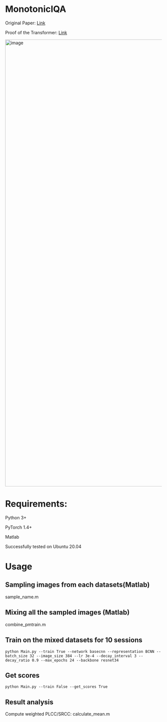 # MonotonicIQA

Original Paper: [Link](https://github.com/SuperBruceJia/MonotonicIQA/blob/main/%5BPaper%5D%20Learning%20from%20Mixed%20Datasets-%20A%20Monotonic%20Image%20Quality%20Assessment%20Model.pdf)

Proof of the Transformer: [Link](https://github.com/SuperBruceJia/MonotonicIQA/blob/main/%5BProof%5D%20Proof%20of%20the%20Transformer.pdf)

<img width="1439" alt="image" src="https://user-images.githubusercontent.com/31528604/214560274-9be8f403-4265-4737-b66d-58d4635cc789.png">

# Requirements:

Python 3+

PyTorch 1.4+

Matlab

Successfully tested on Ubuntu 20.04

# Usage

## Sampling images from each datasets(Matlab)

sample_name.m

## Mixing all the sampled images (Matlab)

combine_pmtrain.m

## Train on the mixed datasets for 10 sessions

```shell
python Main.py --train True --network basecnn --representation BCNN --batch_size 32 --image_size 384 --lr 3e-4 --decay_interval 3 --decay_ratio 0.9 --max_epochs 24 --backbone resnet34
```

## Get scores

```shell
python Main.py --train False --get_scores True
```

## Result analysis

Compute weighted PLCC/SRCC: calculate_mean.m
